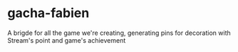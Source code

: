# gacha-fabien

A brigde for all the game we're creating, generating pins for decoration with Stream's point and game's achievement
